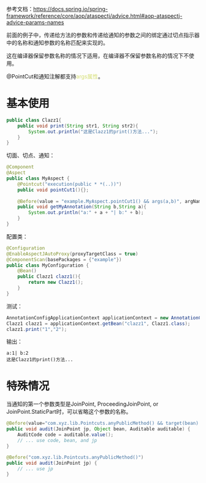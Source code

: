 
参考文档：https://docs.spring.io/spring-framework/reference/core/aop/ataspectj/advice.html#aop-ataspectj-advice-params-names

前面的例子中，传递给方法的参数和传递给通知的参数之间的绑定通过切点指示器中的名称和通知参数的名称匹配来实现的。

这在编译器保留参数名称的情况下适用，在编译器不保留参数名称的情况下不使用。

@PointCut和通知注解都支持<font color=d4de71>args属性</font>。

# 基本使用
```java
public class Clazz1{  
    public void print(String str1, String str2){  
        System.out.println("这是Clazz1的print()方法...");  
    }  
}
```
切面、切点、通知：
```java
@Component  
@Aspect  
public class MyAspect {  
    @Pointcut("execution(public * *(..))")  
    public void pointCut1(){}; 
     
    @Before(value = "example.MyAspect.pointCut1() && args(a,b)", argNames = "b,a")  
    public void getMyAnnotation(String b,String a){  
        System.out.println("a:" + a + "| b:" + b);  
    }  
}
```
配置类：
```java
@Configuration  
@EnableAspectJAutoProxy(proxyTargetClass = true)  
@ComponentScan(basePackages = {"example"})  
public class MyConfiguration {  
    @Bean()  
    public Clazz1 clazz1(){  
        return new Clazz1();  
    }  
}
```
测试：
```java
AnnotationConfigApplicationContext applicationContext = new AnnotationConfigApplicationContext(MyConfiguration.class);  
Clazz1 clazz1 = applicationContext.getBean("clazz1", Clazz1.class);  
clazz1.print("1","2");
```
输出：
```shell
a:1| b:2
这是Clazz1的print()方法...
```

# 特殊情况

当通知的第一个参数类型是JoinPoint, ProceedingJoinPoint, or JoinPoint.StaticPart时，可以省略这个参数的名称。
```java
@Before(value="com.xyz.lib.Pointcuts.anyPublicMethod() && target(bean) && @annotation(auditable)",   argNames="bean,auditable") 
public void audit(JoinPoint jp, Object bean, Auditable auditable) {   
	AuditCode code = auditable.value();   
	// ... use code, bean, and jp
}
```

```java
@Before("com.xyz.lib.Pointcuts.anyPublicMethod()") 
public void audit(JoinPoint jp) {   
	// ... use jp
}
```